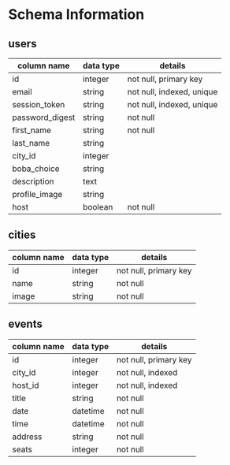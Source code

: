 # Schema Information

## users

| column name     | data type  | details                   |
| --------------- | ---------- | ------------------------- |
| id              | integer    | not null, primary key     |
| email           | string     | not null, indexed, unique |
| session_token   | string     | not null, indexed, unique |
| password_digest | string     | not null                  |
| first_name      | string     | not null                  |
| last_name       | string     |                           |
| city_id         | integer    |                           |
| boba_choice     | string     |                           |
| description     | text       |                           |
| profile_image   | string     |                           |
| host            | boolean    | not null                  |

## cities

| column name | data type | details               |
|-------------| --------- |---------------------- |
| id          |  integer  | not null, primary key |
| name        |  string   | not null              |
| image       |  string   | not null              |

## events

| column name | data type | details               |
|-------------| --------- |---------------------- |
| id          |  integer  | not null, primary key |
| city_id     |  integer  | not null, indexed     |
| host_id     |  integer  | not null, indexed     |
| title       |  string   | not null              |
| date        |  datetime | not null              |
| time        |  datetime | not null              |
| address     |  string   | not null              |
| seats       |  integer  | not null              |
